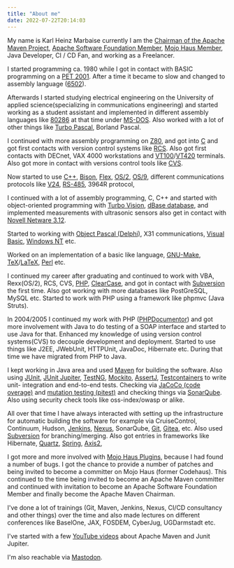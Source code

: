 ```yaml
---
title: "About me"
date: 2022-07-22T20:14:03
---
```

My name is Karl Heinz Marbaise currently I am the [Chairman of the Apache Maven Project](https://maven.apache.org/team.html), 
[Apache Software Foundation Member](https://people.apache.org/phonebook.html?uid=khmarbaise), [Mojo Haus Member](https://www.mojohaus.org/team.html), 
Java Developer, CI / CD Fan, and working as a Freelancer.

I started programming ca. 1980 while I got in contact with BASIC programming on a 
[PET 2001](https://en.wikipedia.org/wiki/Commodore_PET). After a time it became to slow 
and changed to assembly language ([6502](https://en.wikipedia.org/wiki/MOS_Technology_6502#Example_code)).

Afterwards I started studying electrical engineering on the University of applied science(specializing in communications
engineering)  and started working as a student assistant and implemented in different assembly languages like 
[80286](https://en.wikipedia.org/wiki/Intel_80286) at that time under [MS-DOS](https://en.wikipedia.org/wiki/MS-DOS).
Also worked with a lot of other things like [Turbo Pascal](https://en.wikipedia.org/wiki/Turbo_Pascal), Borland Pascal.

I continued with more assembly programming on [Z80](https://en.wikipedia.org/wiki/Zilog_Z80),
and got into [C](https://en.wikipedia.org/wiki/The_C_Programming_Language) and got first contacts with version control 
systems like [RCS](https://en.wikipedia.org/wiki/Revision_Control_System). Also got first contacts with DECnet, VAX 4000
workstations and [VT100](https://en.wikipedia.org/wiki/VT100)/[VT420](https://en.wikipedia.org/wiki/VT420) terminals.
Also got more in contact with versions control tools like [CVS](https://en.wikipedia.org/wiki/Concurrent_Versions_System).

Now started to use [C++](https://en.wikipedia.org/wiki/C%2B%2B), [Bison](https://en.wikipedia.org/wiki/GNU_Bison), 
[Flex](https://en.wikipedia.org/wiki/Flex_(lexical_analyser_generator)), [OS/2](https://en.wikipedia.org/wiki/OS/2), 
[OS/9](https://en.wikipedia.org/wiki/OS-9), different communications protocols like 
[V24](https://en.wikipedia.org/wiki/RS-232), [RS-485](https://en.wikipedia.org/wiki/RS-485), 3964R protocol,

I continued with a lot of assembly programming, C, C++ and started with object-oriented programming with 
[Turbo Vision](https://en.wikipedia.org/wiki/Turbo_Vision), [dBase database](https://en.wikipedia.org/wiki/DBase), 
and implemented measurements with ultrasonic sensors also get in contact with
[Novell Netware 3.12](https://en.wikipedia.org/wiki/NetWare#NetWare_3.x). 

Started to working with [Object Pascal (Delphi)](https://en.wikipedia.org/wiki/Delphi_(software)),
X31 communications, [Visual Basic](https://en.wikipedia.org/wiki/Visual_Basic_(classic)), 
[Windows NT](https://en.wikipedia.org/wiki/Windows_NT) etc.

Worked on an implementation of a basic like language, [GNU-Make](https://en.wikipedia.org/wiki/Make_(software)#Derivatives),
[TeX](https://en.wikipedia.org/wiki/TeX)/[LaTeX](https://en.wikipedia.org/wiki/LaTeX), 
[Perl](https://en.wikipedia.org/wiki/Perl) etc.

I continued my career after graduating and continued to work with VBA, Rexx(OS/2), RCS, CVS, 
[PHP](https://en.wikipedia.org/wiki/PHP), [ClearCase](https://en.wikipedia.org/wiki/Rational_ClearCase), and
got in contact with [Subversion](https://en.wikipedia.org/wiki/Apache_Subversion) the first time. Also got working
with more databases like PostGreSQL, MySQL etc. Started to work with PHP using a framework like phpmvc (Java Struts).

In 2004/2005 I continued my work with PHP ([PHPDocumentor](https://phpdoc.org/)) and got more involvement with Java
to do testing of a SOAP interface and started to use Java for that. Enhanced my knowledge of using version control
systems(CVS) to decouple development and deployment. Started to use things like J2EE, JWebUnit, HTTPUnit, JavaDoc,
Hibernate etc. During that time we have migrated from PHP to Java.

I kept working in Java area and used [Maven](https://maven.apache.org) for building the software. 
Also using [JUnit](https://junit.org/junit4/), [JUnit Jupiter](https://https://junit.org/junit5/), 
[TestNG](https://testng.org/doc/), [Mockito](https://site.mockito.org/), [AssertJ](https://assertj.github.io/doc/),
[Testcontainers](https://www.testcontainers.org/) to write unit- integration and end-to-end tests. Checking via [JaCoCo (code overage)](https://www.jacoco.org/jacoco/)
and [mutation testing (pitest)](https://pitest.org/) and checking things via [SonarQube](https://www.sonarqube.org/).
Also using security check tools like oss-index/owasp or alike.

All over that time I have always interacted with setting up the infrastructure for automatic building the software
for example via CruiseControl, Continuum, Hudson, [Jenkins](https://jenins.io), [Nexus](https://www.sonatype.com/products/nexus-repository),
SonarQube, [Git](https://git-scm.com), [Gitea](https://gitea.io), etc. Also used [Subversion](https://subversion.apache.org) 
for branching/merging. Also got entries in frameworks like Hibernate, [Quartz](https://github.com/quartz-scheduler/quartz), 
[Spring](https://spring.io), [Axis2](https://axis.apache.org/axis2/java/core/),

I got more and more involved with [Mojo Haus Plugins](https://www.mojohaus.org/), because I had found a number of bugs.
I got the chance to provide a number of patches and being invited to become a committer on Mojo Haus (former Codehaus). 
This continued to the time being invited to become an Apache Maven committer and continued with invitation to become an 
Apache Software Foundation Member and finally become the Apache Maven Chairman.

I've done a lot of trainings (Git, Maven, Jenkins, Nexus, CI/CD consultancy and other things) over the time and 
also made lectures on different conferences like BaselOne, JAX, FOSDEM, CyberJug, UGDarmstadt etc.

I've started with a few [YouTube videos](https://www.youtube.com/@khmarbaise) about Apache Maven
and Junit Jupiter.

I'm also reachable via <a rel="me" href="https://mastodon.social/@khmarbaise">Mastodon</a>.

